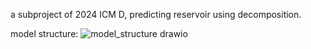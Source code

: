 a subproject of 2024 ICM D, predicting reservoir using decomposition.



model structure:
![model_structure drawio](https://github.com/IILKA/Reservoir_level/assets/117509099/0461fa3e-8393-498e-86d8-56056b20cc01)




